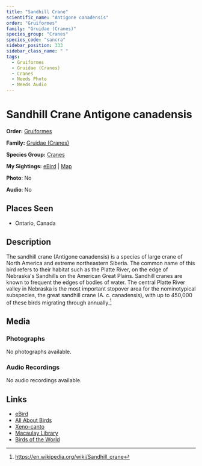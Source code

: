 ```yaml
---
title: "Sandhill Crane"
scientific_name: "Antigone canadensis"
order: "Gruiformes"
family: "Gruidae (Cranes)"
species_group: "Cranes"
species_code: "sancra"
sidebar_position: 333
sidebar_class_name: " "
tags: 
  - Gruiformes
  - Gruidae (Cranes)
  - Cranes
  - Needs Photo
  - Needs Audio
---
```


# Sandhill Crane <span className='sci_name'>Antigone canadensis</span>

**Order:** [Gruiformes](/tags/gruiformes)

**Family:** [Gruidae (Cranes)](/tags/gruidae-cranes)

**Species Group:** [Cranes](/tags/cranes)

**My Sightings:** [eBird](https://ebird.org/lifelist?r=world&time=life&spp=sancra) | [Map](/map?species_code=sancra)

**Photo**: No 

**Audio**: No

## Places Seen

* Ontario, Canada

## Description
The sandhill crane (Antigone canadensis) is a species of large crane of North America and extreme northeastern Siberia. The common name of this bird refers to their habitat such as the Platte River, on the edge of Nebraska's Sandhills on the American Great Plains. Sandhill cranes are known to frequent the edges of bodies of water. The central Platte River valley in Nebraska is the most important stopover area for the nominotypical subspecies, the great sandhill crane (A. c. canadensis), with up to 450,000 of these birds migrating through annually.[^1]

[^1]: https://en.wikipedia.org/wiki/Sandhill_crane

## Media
### Photographs
No photographs available.

### Audio Recordings
No audio recordings available.

## Links
* [eBird](https://ebird.org/species/sancra) 
* [All About Birds](https://www.allaboutbirds.org/guide/sancra) 
* [Xeno-canto](https://www.xeno-canto.org/species/antigone-canadensis) 
* [Macaulay Library](https://search.macaulaylibrary.org/catalog?taxonCode=sancra&sort=rating_rank_desc)
* [Birds of the World](https://birdsoftheworld.org/bow/species/sancra)
